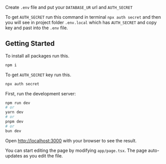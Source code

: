 Create `.env` file and put your `DATABASE_UR` url and `AUTH_SECRET`

To get `AUTH_SECRET` run this command in terminal `npx auth secret` and then you will see in project folder `.env.local` which has `AUTH_SECRET` and copy key and past into the `.env` file.

## Getting Started

To install all packages run this.
```bash
npm i
```

To get `AUTH_SECRET` key run this.
```bash
npx auth secret
```

First, run the development server:

```bash
npm run dev
# or
yarn dev
# or
pnpm dev
# or
bun dev
```

Open [http://localhost:3000](http://localhost:3000) with your browser to see the result.

You can start editing the page by modifying `app/page.tsx`. The page auto-updates as you edit the file.
